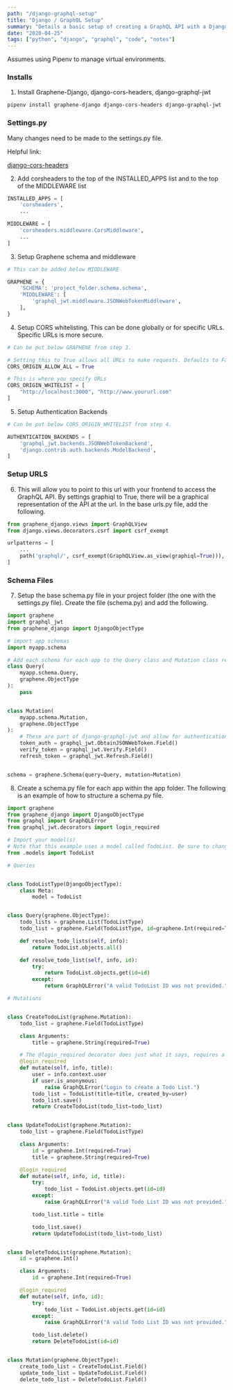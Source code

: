 ```yaml
---
path: "/django-graphql-setup"
title: "Django / GraphQL Setup"
summary: "Details a basic setup of creating a GraphQL API with a Django backend using Graphene Django."
date: "2020-04-25"
tags: ["python", "django", "graphql", "code", "notes"]
---
```


Assumes using Pipenv to manage virtual environments.

### Installs

1. Install Graphene-Django, django-cors-headers, django-graphql-jwt

```bash
pipenv install graphene-django django-cors-headers django-graphql-jwt
```

### Settings.py

Many changes need to be made to the settings.py file.

Helpful link:

[django-cors-headers](https://pypi.org/project/django-cors-headers/)

2. Add corsheaders to the top of the INSTALLED_APPS list and to the top of the MIDDLEWARE list

```python
INSTALLED_APPS = [
    'corsheaders',
    ...

MIDDLEWARE = [
    'corsheaders.middleware.CorsMiddleware',
    ...
]
```

3. Setup Graphene schema and middleware

```python
# This can be added below MIDDLEWARE

GRAPHENE = {
    'SCHEMA': 'project_folder.schema.schema',
    'MIDDLEWARE': [
        'graphql_jwt.middleware.JSONWebTokenMiddleware',
    ],
}
```

4. Setup CORS whitelisting. This can be done globally or for specific URLs. Specific URLs is more secure.

```python
# Can be put below GRAPHENE from step 3.

# Setting this to True allows all URLs to make requests. Defaults to False
CORS_ORIGIN_ALLOW_ALL = True

# This is where you specify URLs
CORS_ORIGIN_WHITELIST = [
    "http://localhost:3000", "http://www.yoururl.com"
]
```

5. Setup Authentication Backends

```python
# Can be put below CORS_ORIGIN_WHITELIST from step 4.

AUTHENTICATION_BACKENDS = [
    'graphql_jwt.backends.JSONWebTokenBackend',
    'django.contrib.auth.backends.ModelBackend',
]
```

### Setup URLS

6. This will allow you to point to this url with your frontend to access the GraphQL API. By settings graphiql to True, there will be a graphical representation of the API at the url. In the base urls.py file, add the following.

```python
from graphene_django.views import GraphQLView
from django.views.decorators.csrf import csrf_exempt

urlpatterns = [
    ...
    path('graphql/', csrf_exempt(GraphQLView.as_view(graphiql=True))),
]
```

### Schema Files

7. Setup the base schema.py file in your project folder (the one with the settings.py file). Create the file (schema.py) and add the following.

```python
import graphene
import graphql_jwt
from graphene_django import DjangoObjectType

# import app schemas
import myapp.schema

# Add each schema for each app to the Query class and Mutation class respectively
class Query(
    myapp.schema.Query,
    graphene.ObjectType
):
    pass


class Mutation(
    myapp.schema.Mutation,
    graphene.ObjectType
):
    # These are part of django-graphql-jwt and allow for authentication
    token_auth = graphql_jwt.ObtainJSONWebToken.Field()
    verify_token = graphql_jwt.Verify.Field()
    refresh_token = graphql_jwt.Refresh.Field()


schema = graphene.Schema(query=Query, mutation=Mutation)

```

8. Create a schema.py file for each app within the app folder. The following is an example of how to structure a schema.py file.

```python
import graphene
from graphene_django import DjangoObjectType
from graphql import GraphQLError
from graphql_jwt.decorators import login_required

# Import your model(s)
# Note that this example uses a model called TodoList. Be sure to change this throughout the example
from .models import TodoList

# Queries


class TodoListType(DjangoObjectType):
    class Meta:
        model = TodoList


class Query(graphene.ObjectType):
    todo_lists = graphene.List(TodoListType)
    todo_list = graphene.Field(TodoListType, id=graphene.Int(required=True))

    def resolve_todo_lists(self, info):
        return TodoList.objects.all()

    def resolve_todo_list(self, info, id):
        try:
            return TodoList.objects.get(id=id)
        except:
            return GraphQLError("A valid TodoList ID was not provided.")

# Mutations


class CreateTodoList(graphene.Mutation):
    todo_list = graphene.Field(TodoListType)

    class Arguments:
        title = graphene.String(required=True)

    # The @login_required decorator does just what it says, requires a user to be logged in before they can execute the mutation. Can also be added to Queries if desired.
    @login_required
    def mutate(self, info, title):
        user = info.context.user
        if user.is_anonymous:
            raise GraphQLError("Login to create a Todo List.")
        todo_list = TodoList(title=title, created_by=user)
        todo_list.save()
        return CreateTodoList(todo_list=todo_list)


class UpdateTodoList(graphene.Mutation):
    todo_list = graphene.Field(TodoListType)

    class Arguments:
        id = graphene.Int(required=True)
        title = graphene.String(required=True)

    @login_required
    def mutate(self, info, id, title):
        try:
            todo_list = TodoList.objects.get(id=id)
        except:
            raise GraphQLError("A valid Todo List ID was not provided.")

        todo_list.title = title

        todo_list.save()
        return UpdateTodoList(todo_list=todo_list)


class DeleteTodoList(graphene.Mutation):
    id = graphene.Int()

    class Arguments:
        id = graphene.Int(required=True)

    @login_required
    def mutate(self, info, id):
        try:
            todo_list = TodoList.objects.get(id=id)
        except:
            raise GraphQLError("A valid Todo List ID was not provided.")

        todo_list.delete()
        return DeleteTodoList(id=id)


class Mutation(graphene.ObjectType):
    create_todo_list = CreateTodoList.Field()
    update_todo_list = UpdateTodoList.Field()
    delete_todo_list = DeleteTodoList.Field()
```
